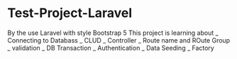 # Test-Project-Laravel
By the use Laravel with style Bootstrap 5
This project is learning about 
_ Connecting to Databass
_ CLUD
_ Controller
_ Route name and ROute Group
_ validation
_ DB Transaction
_ Authentication
_ Data Seeding
_ Factory
